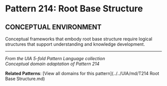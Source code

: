 # Pattern 214: Root Base Structure

## CONCEPTUAL ENVIRONMENT

Conceptual frameworks that embody root base structure require logical structures that support understanding and knowledge development.

---

*From the UIA 5-fold Pattern Language collection*  
*Conceptual domain adaptation of Pattern 214*

**Related Patterns**: [View all domains for this pattern](../../UIA/md/T214 Root Base Structure.md)